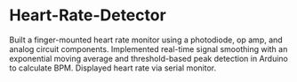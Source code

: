 # Heart-Rate-Detector
Built a finger-mounted heart rate monitor using a photodiode, op amp, and analog circuit components.  Implemented real-time signal smoothing with an exponential moving average and threshold-based peak detection in Arduino to calculate BPM. Displayed heart rate via serial monitor.
